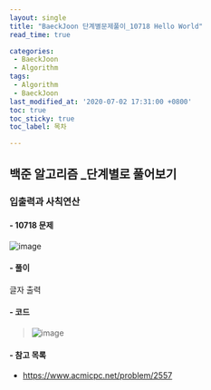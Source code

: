 ```yaml
---
layout: single
title: "BaeckJoon 단계별문제풀이_10718 Hello World"
read_time: true

categories: 
 - BaeckJoon 
 - Algorithm
tags: 
 - Algorithm
 - BaeckJoon 
last_modified_at: '2020-07-02 17:31:00 +0800'
toc: true
toc_sticky: true
toc_label: 목차

---
```

## 백준 알고리즘 _단계별로 풀어보기
### 입출력과 사칙연산
#### - 10718 문제
![image](https://user-images.githubusercontent.com/66898243/86335663-bfa4a000-bc89-11ea-8434-1997d287b0e6.png)


#### - 풀이 
글자 출력

#### - 코드
>  ![image](https://user-images.githubusercontent.com/66898243/86335957-232ecd80-bc8a-11ea-85fd-5dc577f6c902.png)
 
#### - 참고 목록
- https://www.acmicpc.net/problem/2557
